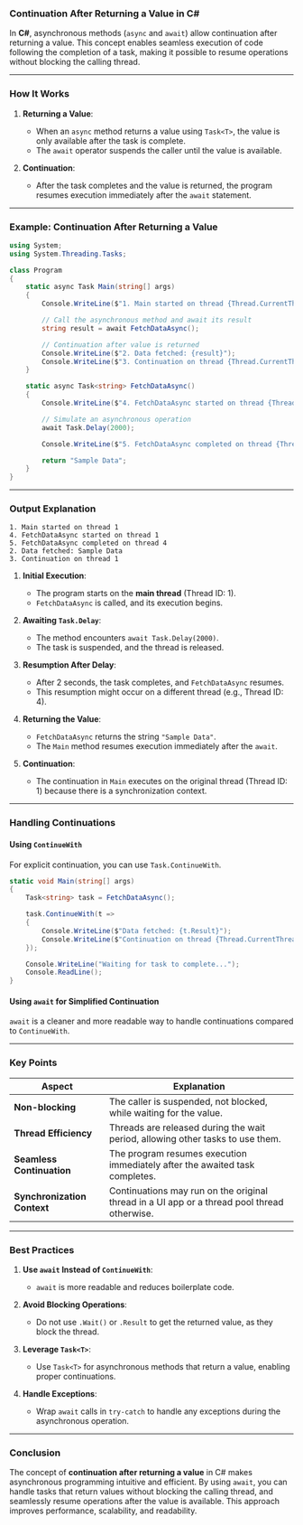 ### **Continuation After Returning a Value in C#**

In **C#**, asynchronous methods (`async` and `await`) allow continuation after returning a value. This concept enables seamless execution of code following the completion of a task, making it possible to resume operations without blocking the calling thread.

---

### **How It Works**

1. **Returning a Value**:
   - When an `async` method returns a value using `Task<T>`, the value is only available after the task is complete.
   - The `await` operator suspends the caller until the value is available.

2. **Continuation**:
   - After the task completes and the value is returned, the program resumes execution immediately after the `await` statement.

---

### **Example: Continuation After Returning a Value**

```csharp
using System;
using System.Threading.Tasks;

class Program
{
    static async Task Main(string[] args)
    {
        Console.WriteLine($"1. Main started on thread {Thread.CurrentThread.ManagedThreadId}");

        // Call the asynchronous method and await its result
        string result = await FetchDataAsync();

        // Continuation after value is returned
        Console.WriteLine($"2. Data fetched: {result}");
        Console.WriteLine($"3. Continuation on thread {Thread.CurrentThread.ManagedThreadId}");
    }

    static async Task<string> FetchDataAsync()
    {
        Console.WriteLine($"4. FetchDataAsync started on thread {Thread.CurrentThread.ManagedThreadId}");

        // Simulate an asynchronous operation
        await Task.Delay(2000);

        Console.WriteLine($"5. FetchDataAsync completed on thread {Thread.CurrentThread.ManagedThreadId}");

        return "Sample Data";
    }
}
```

---

### **Output Explanation**

```
1. Main started on thread 1
4. FetchDataAsync started on thread 1
5. FetchDataAsync completed on thread 4
2. Data fetched: Sample Data
3. Continuation on thread 1
```

1. **Initial Execution**:
   - The program starts on the **main thread** (Thread ID: 1).
   - `FetchDataAsync` is called, and its execution begins.

2. **Awaiting `Task.Delay`**:
   - The method encounters `await Task.Delay(2000)`.
   - The task is suspended, and the thread is released.

3. **Resumption After Delay**:
   - After 2 seconds, the task completes, and `FetchDataAsync` resumes.
   - This resumption might occur on a different thread (e.g., Thread ID: 4).

4. **Returning the Value**:
   - `FetchDataAsync` returns the string `"Sample Data"`.
   - The `Main` method resumes execution immediately after the `await`.

5. **Continuation**:
   - The continuation in `Main` executes on the original thread (Thread ID: 1) because there is a synchronization context.

---

### **Handling Continuations**

#### **Using `ContinueWith`**
For explicit continuation, you can use `Task.ContinueWith`.

```csharp
static void Main(string[] args)
{
    Task<string> task = FetchDataAsync();

    task.ContinueWith(t =>
    {
        Console.WriteLine($"Data fetched: {t.Result}");
        Console.WriteLine($"Continuation on thread {Thread.CurrentThread.ManagedThreadId}");
    });

    Console.WriteLine("Waiting for task to complete...");
    Console.ReadLine();
}
```

#### **Using `await` for Simplified Continuation**
`await` is a cleaner and more readable way to handle continuations compared to `ContinueWith`.

---

### **Key Points**

| **Aspect**                     | **Explanation**                                                                 |
|--------------------------------|---------------------------------------------------------------------------------|
| **Non-blocking**               | The caller is suspended, not blocked, while waiting for the value.              |
| **Thread Efficiency**          | Threads are released during the wait period, allowing other tasks to use them. |
| **Seamless Continuation**      | The program resumes execution immediately after the awaited task completes.     |
| **Synchronization Context**    | Continuations may run on the original thread in a UI app or a thread pool thread otherwise. |

---

### **Best Practices**

1. **Use `await` Instead of `ContinueWith`**:
   - `await` is more readable and reduces boilerplate code.

2. **Avoid Blocking Operations**:
   - Do not use `.Wait()` or `.Result` to get the returned value, as they block the thread.

3. **Leverage `Task<T>`**:
   - Use `Task<T>` for asynchronous methods that return a value, enabling proper continuations.

4. **Handle Exceptions**:
   - Wrap `await` calls in `try-catch` to handle any exceptions during the asynchronous operation.

---

### **Conclusion**

The concept of **continuation after returning a value** in C# makes asynchronous programming intuitive and efficient. By using `await`, you can handle tasks that return values without blocking the calling thread, and seamlessly resume operations after the value is available. This approach improves performance, scalability, and readability.
